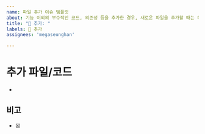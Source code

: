 ```yaml
---
name: 파일 추가 이슈 템플릿
about: 기능 이외의 부수적인 코드, 의존성 등을 추가한 경우, 새로운 파일을 추가할 때는 해당 이슈 템플릿을 사용해주세요 
title: "🔧 추가: "
labels: 🔧 추가
assignees: 'megaseunghan'

---
```


# 추가 파일/코드
-

## 비고
- [x]
